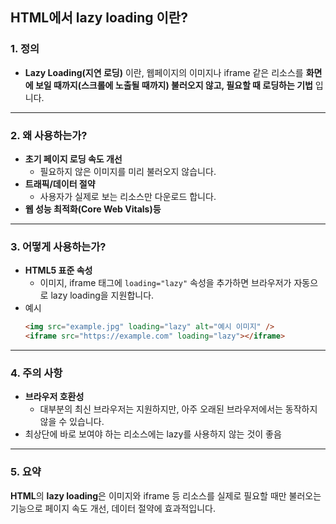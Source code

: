 ## HTML에서 lazy loading 이란?

### 1. 정의
- **Lazy Loading(지연 로딩)** 이란, 웹페이지의 이미지나 iframe 같은 리소스를 **화면에 보일 때까지(스크롤에 노출될 때까지) 불러오지 않고, 필요할 때 로딩하는 기법** 입니다.

---

### 2. 왜 사용하는가?

- **초기 페이지 로딩 속도 개선**
  - 필요하지 않은 이미지를 미리 불러오지 않습니다.
- **트래픽/데이터 절약**
  - 사용자가 실제로 보는 리소스만 다운로드 합니다.
- **웹 성능 최적화(Core Web Vitals)등**

---

### 3. 어떻게 사용하는가?
- **HTML5 표준 속성**
  - 이미지, iframe 태그에 `loading="lazy"` 속성을 추가하면 브라우저가 자동으로 lazy loading을 지원합니다.
- 예시
  ```html
  <img src="example.jpg" loading="lazy" alt="예시 이미지" />
  <iframe src="https://example.com" loading="lazy"></iframe>

---

### 4. 주의 사항
- **브라우저 호환성**
  - 대부분의 최신 브라우저는 지원하지만, 아주 오래된 브라우저에서는 동작하지 않을 수 있습니다.
- 최상단에 바로 보여야 하는 리소스에는 lazy를 사용하지 않는 것이 좋음

---

### 5. 요약

**HTML**의 **lazy loading**은 이미지와 iframe 등 리소스를 실제로 필요할 때만 불러오는 기능으로 페이지 속도 개선, 데이터 절약에 효과적입니다.